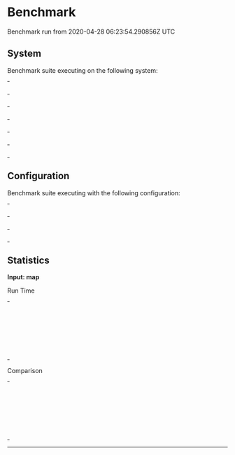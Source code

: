 # Benchmark

Benchmark run from 2020-04-28 06:23:54.290856Z UTC

## System

Benchmark suite executing on the following system:

<table style="width: 1%">
  <tr>
    <th style="width: 1%; white-space: nowrap">Operating System</th>
    <td>macOS</td>
  </tr><tr>
    <th style="white-space: nowrap">CPU Information</th>
    <td style="white-space: nowrap">Intel(R) Core(TM) i5-9600K CPU @ 3.70GHz</td>
  </tr><tr>
    <th style="white-space: nowrap">Number of Available Cores</th>
    <td style="white-space: nowrap">6</td>
  </tr><tr>
    <th style="white-space: nowrap">Available Memory</th>
    <td style="white-space: nowrap">32 GB</td>
  </tr><tr>
    <th style="white-space: nowrap">Elixir Version</th>
    <td style="white-space: nowrap">1.10.3</td>
  </tr><tr>
    <th style="white-space: nowrap">Erlang Version</th>
    <td style="white-space: nowrap">22.3.3</td>
  </tr>
</table>

## Configuration

Benchmark suite executing with the following configuration:

<table style="width: 1%">
  <tr>
    <th style="width: 1%">:time</th>
    <td style="white-space: nowrap">5 s</td>
  </tr><tr>
    <th>:parallel</th>
    <td style="white-space: nowrap">1</td>
  </tr><tr>
    <th>:warmup</th>
    <td style="white-space: nowrap">2 s</td>
  </tr>
</table>

## Statistics


__Input: map__

Run Time
<table style="width: 1%">
  <tr>
    <th>Name</th>
    <th style="text-align: right">IPS</th>
    <th style="text-align: right">Average</th>
    <th style="text-align: right">Devitation</th>
    <th style="text-align: right">Median</th>
    <th style="text-align: right">99th&nbsp;%</th>
  </tr>
  <tr>
    <td style="white-space: nowrap">Map.update!/3</td>
    <td style="white-space: nowrap; text-align: right">3.45 M</td>
    <td style="white-space: nowrap; text-align: right">290.13 ns</td>
    <td style="white-space: nowrap; text-align: right">±9145.81%</td>
    <td style="white-space: nowrap; text-align: right">0 ns</td>
    <td style="white-space: nowrap; text-align: right">990 ns</td>
  </tr>
  <tr>
    <td style="white-space: nowrap">Map.get_and_update/3</td>
    <td style="white-space: nowrap; text-align: right">2.59 M</td>
    <td style="white-space: nowrap; text-align: right">386.11 ns</td>
    <td style="white-space: nowrap; text-align: right">±9866.34%</td>
    <td style="white-space: nowrap; text-align: right">0 ns</td>
    <td style="white-space: nowrap; text-align: right">990 ns</td>
  </tr>
  <tr>
    <td style="white-space: nowrap">Kernel.update_in/3</td>
    <td style="white-space: nowrap; text-align: right">2.14 M</td>
    <td style="white-space: nowrap; text-align: right">467.65 ns</td>
    <td style="white-space: nowrap; text-align: right">±5196.46%</td>
    <td style="white-space: nowrap; text-align: right">0 ns</td>
    <td style="white-space: nowrap; text-align: right">990 ns</td>
  </tr>
  <tr>
    <td style="white-space: nowrap">Kernel.put_in/3</td>
    <td style="white-space: nowrap; text-align: right">2.13 M</td>
    <td style="white-space: nowrap; text-align: right">469.80 ns</td>
    <td style="white-space: nowrap; text-align: right">±5546.30%</td>
    <td style="white-space: nowrap; text-align: right">0 ns</td>
    <td style="white-space: nowrap; text-align: right">990 ns</td>
  </tr>
</table>
Comparison
<table style="width: 1%">
  <tr>
    <th>Name</th>
    <th style="text-align: right">IPS</th>
    <th style="text-align: right">Slower</th>
  <tr>
    <td style="white-space: nowrap">Map.update!/3</td>
    <td style="white-space: nowrap;text-align: right">3.45 M</td>
    <td>&nbsp;</td>
  </tr>
  <tr>
    <td style="white-space: nowrap">Map.get_and_update/3</td>
    <td style="white-space: nowrap; text-align: right">2.59 M</td>
    <td style="white-space: nowrap; text-align: right">1.33x</td>
  </tr>
  <tr>
    <td style="white-space: nowrap">Kernel.update_in/3</td>
    <td style="white-space: nowrap; text-align: right">2.14 M</td>
    <td style="white-space: nowrap; text-align: right">1.61x</td>
  </tr>
  <tr>
    <td style="white-space: nowrap">Kernel.put_in/3</td>
    <td style="white-space: nowrap; text-align: right">2.13 M</td>
    <td style="white-space: nowrap; text-align: right">1.62x</td>
  </tr>
</table>
<hr/>
